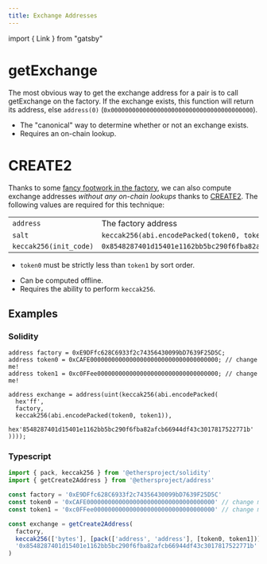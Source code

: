 ```yaml
---
title: Exchange Addresses
---
```


import { Link } from "gatsby"

# getExchange

The most obvious way to get the exchange address for a pair is to call <Link to='/docs/v2/smart-contracts/factory/#getexchange'>getExchange</Link> on the factory. If the exchange exists, this function will return its address, else `address(0)` (`0x0000000000000000000000000000000000000000`).

- The "canonical" way to determine whether or not an exchange exists.
- Requires an on-chain lookup.

# CREATE2

Thanks to some [fancy footwork in the factory](https://github.com/Uniswap/uniswap-v2-core/blob/master/contracts/UniswapV2Factory.sol#L32), we can also compute exchange addresses _without any on-chain lookups_ thanks to [CREATE2](https://eips.ethereum.org/EIPS/eip-1014). The following values are required for this technique:

|                        |                                                                                 |
| :--------------------- | :------------------------------------------------------------------------------ |
| `address`              | The <Link to='/docs/v2/smart-contracts/factory/#address'>factory address</Link> |
| `salt`                 | `keccak256(abi.encodePacked(token0, token1))`                                   |
| `keccak256(init_code)` | `0x8548287401d15401e1162bb5bc290f6fba82afcb66944df43c3017817522771b`            |

- `token0` must be strictly less than `token1` by sort order.

* Can be computed offline.
* Requires the ability to perform `keccak256`.

## Examples

### Solidity

```solidity
address factory = 0xE9DFfc628C6933f2c74356430099bD7639F25D5C;
address token0 = 0xCAFE000000000000000000000000000000000000; // change me!
address token1 = 0xc0FFee0000000000000000000000000000000000; // change me!

address exchange = address(uint(keccak256(abi.encodePacked(
  hex'ff',
  factory,
  keccak256(abi.encodePacked(token0, token1)),
  hex'8548287401d15401e1162bb5bc290f6fba82afcb66944df43c3017817522771b'
))));
```

### Typescript

```typescript
import { pack, keccak256 } from '@ethersproject/solidity'
import { getCreate2Address } from '@ethersproject/address'

const factory = '0xE9DFfc628C6933f2c74356430099bD7639F25D5C'
const token0 = '0xCAFE000000000000000000000000000000000000' // change me!
const token1 = '0xc0FFee0000000000000000000000000000000000' // change me!

const exchange = getCreate2Address(
  factory,
  keccak256(['bytes'], [pack(['address', 'address'], [token0, token1])]),
  '0x8548287401d15401e1162bb5bc290f6fba82afcb66944df43c3017817522771b'
)
```
